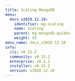 ```yaml
---
title: Scaling MongoDB
menu:
  docs_v2020.12.10:
    identifier: mg-scaling
    name: Scaling
    parent: mg-mongodb-guides
    weight: 43
menu_name: docs_v2020.12.10
info:
  cli: v0.15.2
  community: v0.15.2
  enterprise: v0.2.2
  installer: v0.15.2
  version: v2020.12.10
---
```


